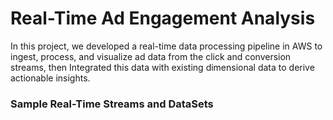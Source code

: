 # Real-Time Ad Engagement Analysis
In this project, we developed a real-time data processing pipeline in AWS to ingest, process, and visualize ad data from the click and conversion streams, then Integrated this data with existing dimensional data to derive actionable insights.

### Sample Real-Time Streams and DataSets
